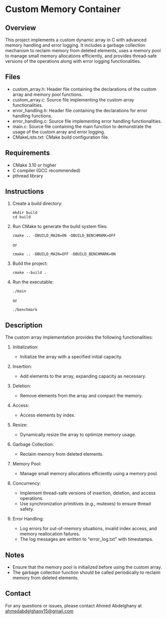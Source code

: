 
Custom Memory Container
========================================

Overview
--------
This project implements a custom dynamic array in C with advanced memory handling and error logging. 
It includes a garbage collection mechanism to reclaim memory from deleted elements, uses a memory pool 
to manage small memory allocations efficiently, and provides thread-safe versions of the operations 
along with error logging functionalities.

Files
-----
- custom_array.h: Header file containing the declarations of the custom array and memory pool functions.
- custom_array.c: Source file implementing the custom array functionalities.
- error_handling.h: Header file containing the declarations for error handling functions.
- error_handling.c: Source file implementing error handling functionalities.
- main.c: Source file containing the main function to demonstrate the usage of the custom array and error logging.
- CMakeLists.txt: CMake build configuration file.

Requirements
------------
- CMake 3.10 or higher
- C compiler (GCC recommended)
- pthread library


Instructions
------------
1. Create a build directory:
   ```
   mkdir build
   cd build
   ```

2. Run CMake to generate the build system files:
   ```
   cmake .. -DBUILD_MAIN=ON -DBUILD_BENCHMARK=OFF
   ```
   or
   ```
   cmake .. -DBUILD_MAIN=OFF -DBUILD_BENCHMARK=ON
   ```

3. Build the project:
   ```
   cmake --build .
   ```

4. Run the executable:
   ```
   ./main
   ```
   or
   ```
   ./benchmark
   ```


Description
-----------
The custom array implementation provides the following functionalities:

1. Initialization:
   - Initialize the array with a specified initial capacity.

2. Insertion:
   - Add elements to the array, expanding capacity as necessary.

3. Deletion:
   - Remove elements from the array and compact the memory.

4. Access:
   - Access elements by index.

5. Resize:
   - Dynamically resize the array to optimize memory usage.

6. Garbage Collection:
   - Reclaim memory from deleted elements.

7. Memory Pool:
   - Manage small memory allocations efficiently using a memory pool.

8. Concurrency:
   - Implement thread-safe versions of insertion, deletion, and access operations.
   - Use synchronization primitives (e.g., mutexes) to ensure thread safety.

9. Error Handling:
   - Log errors for out-of-memory situations, invalid index access, and memory reallocation failures.
   - The log messages are written to "error_log.txt" with timestamps.


Notes
-----
- Ensure that the memory pool is initialized before using the custom array.
- The garbage collection function should be called periodically to reclaim memory from deleted elements.

Contact
-------
For any questions or issues, please contact Ahmed Abdelghany at ahmedabdelghany15@gmail.com
